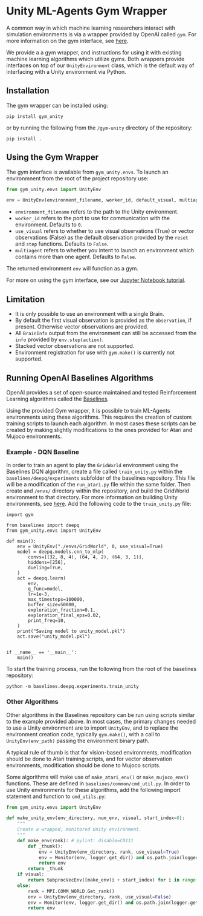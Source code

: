 # Unity ML-Agents Gym Wrapper

A common way in which machine learning researchers interact with simulation environments is via a wrapper provided by OpenAI called `gym`. For more information on the gym interface, see [here](https://github.com/openai/gym). 

We provide a a gym wrapper, and instructions for using it with existing machine learning algorithms which utilize gyms. Both wrappers provide interfaces on top of our `UnityEnvironment` class, which is the default way of interfacing with a Unity environment via Python.

## Installation

The gym wrapper can be installed using:

```
pip install gym_unity
```

or by running the following from the `/gym-unity` directory of the repository:

```
pip install .
```


## Using the Gym Wrapper
The gym interface is available from `gym_unity.envs`. To launch an environmnent from the root of the project repository use:

```python
from gym_unity.envs import UnityEnv

env = UnityEnv(environment_filename, worker_id, default_visual, multiagent)
```

* `environment_filename` refers to the path to the Unity environment.
* `worker_id` refers to the port to use for communication with the environment. Defaults to `0`.
* `use_visual` refers to whether to use visual observations (True) or vector observations (False) as the default observation provided by the `reset` and `step` functions. Defaults to `False`.
* `multiagent` refers to whether you intent to launch an environment which contains more than one agent. Defaults to `False`.

The returned environment `env` will function as a gym.

For more on using the gym interface, see our [Jupyter Notebook tutorial](../python/notebooks/getting-started-gym.ipynb).


## Limitation

 * It is only possible to use an environment with a single Brain.
 * By default the first visual observation is provided as the `observation`, if present. Otherwise vector observations are provided. 
 * All `BrainInfo` output from the environment can still be accessed from the `info` provided by `env.step(action)`.
 * Stacked vector observations are not supported.
 * Environment registration for use with `gym.make()` is currently not supported.


## Running OpenAI Baselines Algorithms

OpenAI provides a set of open-source maintained and tested Reinforcement Learning algorithms called the [Baselines](https://github.com/openai/baselines). 

Using the provided Gym wrapper, it is possible to train ML-Agents environments using these algorithms. This requires the creation of custom training scripts to launch each algorithm. In most cases these scripts can be created by making slightly modifications to the ones provided for Atari and Mujoco environments.

### Example - DQN Baseline

In order to train an agent to play the `GridWorld` environment using the Baselines DQN algorithm, create a file called `train_unity.py` within the `baselines/deepq/experiments` subfolder of the baselines repository. This file will be a modification of the `run_atari.py` file within the same folder. Then create and `/envs/` directory within the repository, and build the GridWorld environment to that directory. For more information on building Unity environments, see [here](../docs/Learning-Environment-Executable.md). Add the following code to the `train_unity.py` file:

```
import gym

from baselines import deepq
from gym_unity.envs import UnityEnv

def main():
    env = UnityEnv("./envs/GridWorld", 0, use_visual=True)
    model = deepq.models.cnn_to_mlp(
        convs=[(32, 8, 4), (64, 4, 2), (64, 3, 1)],
        hiddens=[256],
        dueling=True,
    )
    act = deepq.learn(
        env,
        q_func=model,
        lr=1e-3,
        max_timesteps=100000,
        buffer_size=50000,
        exploration_fraction=0.1,
        exploration_final_eps=0.02,
        print_freq=10,
    )
    print("Saving model to unity_model.pkl")
    act.save("unity_model.pkl")


if __name__ == '__main__':
    main()
```


To start the training process, run the following from the root of the baselines repository:

```
python -m baselines.deepq.experiments.train_unity
```

### Other Algorithms

Other algorithms in the Baselines repository can be run using scripts similar to the example provided above. In most cases, the primary changes needed to use a Unity environment are to import `UnityEnv`, and to replace the environment creation code, typically `gym.make()`, with a call to `UnityEnv(env_path)` passing the environment binary path. 

A typical rule of thumb is that for vision-based environments, modification should be done to Atari training scripts, and for vector observation environments, modification should be done to Mujoco scripts.

Some algorithms will make use of `make_atari_env()` or `make_mujoco_env()` functions. These are defined in `baselines/common/cmd_util.py`. In order to use Unity environments for these algorithms, add the following import statement and function to `cmd_utils.py`:

```python
from gym_unity.envs import UnityEnv

def make_unity_env(env_directory, num_env, visual, start_index=0):
    """
    Create a wrapped, monitored Unity environment.
    """
    def make_env(rank): # pylint: disable=C0111
        def _thunk():
            env = UnityEnv(env_directory, rank, use_visual=True)
            env = Monitor(env, logger.get_dir() and os.path.join(logger.get_dir(), str(rank)))
            return env
        return _thunk
    if visual:
        return SubprocVecEnv([make_env(i + start_index) for i in range(num_env)])
    else:
        rank = MPI.COMM_WORLD.Get_rank()
        env = UnityEnv(env_directory, rank, use_visual=False)
        env = Monitor(env, logger.get_dir() and os.path.join(logger.get_dir(), str(rank)))
        return env

```

